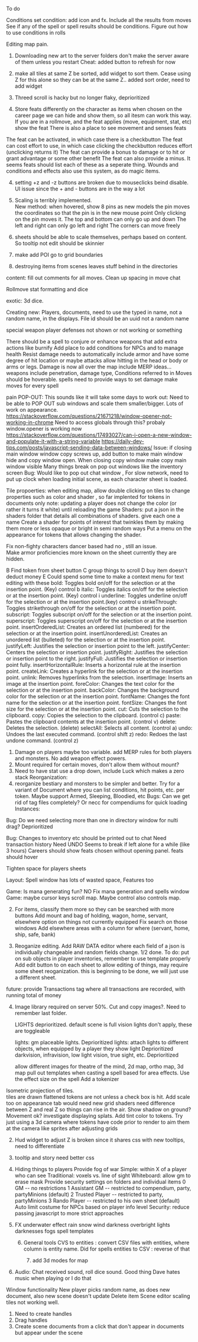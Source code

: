To do

Conditions
    set condition: add icon and fx. Include all the results from moves
    See if any of the spell or spell results should be conditions. Figure out how to use conditions in rolls 

Editing map pain.

1) Downloading new art to the server folders don't make the server aware of them unless you restart Cheat: added button to refresh for now

2) make all tiles at same Z be sorted, add widget to sort them. Cease using Z for this alone
so they can be at the same Z.. added sort order, need to add widget

3) Threed scroll is hacky but no longer flaky, deprioritized

3) Store feats differently on the character as items when chosen on the career page we can hide and show them, so all itesm can work this way.
If you are in a rollmove, and the feat applies (move, equipment, stat, etc) show the feat
There is also a place to see movement and senses feats

The feat can be activated, in which case there is a checkbutton
The feat can cost effort to use, in which case clicking the checkbutton reduces effort (unclicking returns it)
The feat can provide a bonus to damage or to hit or grant advantage or some other benefit
The feat can also provide a minus.
It seems feats should list each of these as a seperate thing.
Wounds and conditions and effects also use this system, as do magic items.

4) setting +z and -z buttons are broken due to mouseclicks beind disable. UI issue since the + and - buttons are in the way a lot

5) Scaling is terribly implemented.  
        New method: when hovered, show 8 pins as new models
        the pin moves the coordinates so that the pin is in the new mouse point
        Only clicking on the pin moves it.
        The top and bottom can only go up and down
        The left and right can only go left and right
        The corners can move freely

6) sheets should be able to scale themselves, perhaps based on content. So tooltip not edit should be skinnier

7) make add POI go to grid boundaries

8) destroying items from scenes leaves stuff behind in the directories

content: fill out comments for all moves.
Clean up spacing in move chat

 Rollmove stat formatting and dice


 exotic: 3d dice.
 
Creating new: Players, documents, need to use the typed in name, not a random name, in the displays. File id should be an uuid not a random name

special weapon player defenses not shown or not working or something

There should be a spell to conjure or enhance weapons that add extra actions like burnify
Add place to add conditions   for NPCs and to manage health
Resist damage needs to automatically include armor and have some degree of hit location or maybe attacks allow hitting in the head or body or arms or legs.
Damage is now all over the map include MERP ideas... weapons include penetration, damage type, 
Conditions referred to in Moves should be hoverable.
spells need to provide ways to set damage
make moves for every spell


pain POP-OUT:
     This sounds like it will take some days to work out:
    Need to be able to POP OUT sub windows and scale them smaller/bigger. Lots of work on appearance.
    https://stackoverflow.com/questions/21671218/window-opener-not-working-in-chrome
    Need to access globals through this? probaly window.opener is working now
    https://stackoverflow.com/questions/17493027/can-i-open-a-new-window-and-populate-it-with-a-string-variable
    https://daily-dev-tips.com/posts/javascript-sending-data-between-windows/
    Issue: if closing main window window copy screws up, add button to make main window hide and copy window open. When closing copy window make copy main window visible
    Many things break on pop out windows like the inventory screen
    Bug: Would like to pop out chat window ,
For slow network, need to put up clock when loading initial scene, as each character sheet is loaded.
 
Tile propoerties: when editing map, allow double clicking on tiles to change properties such as color and shader , so far implented for tokens in documents only
    note: updating a player does not change the color (or rather it turns it white) until reloading the game
    Shaders: put a json in the shaders folder that details all combinations of shaders. give each one a name
    Create a shader for points of interest that twinkles them by making them more or less opaque or bright in semi random ways
    Put a menu on the appearance for tokens that allows changing the shader.

Fix non-fighty characters dancer based had no , still an issue.   
Make armor proficiencies more known on the sheet currently they are hidden.


    
B Find token from sheet button
C group things to scroll 
D buy item doesn't deduct money
E Could spend some time to make a context menu for text editing with these
    bold: Toggles bold on/off for the selection or at the insertion point. (Key) control b
    italic: Toggles italics on/off for the selection or at the insertion point. (Key) control i
    underline: Toggles underline on/off for the selection or at the insertion point.(key) control u
    strikeThrough: Toggles strikethrough on/off for the selection or at the insertion point.
    subscript: Toggles subscript on/off for the selection or at the insertion point.
    superscript: Toggles superscript on/off for the selection or at the insertion point.
    insertOrderedList: Creates an ordered list (numbered) for the selection or at the insertion point.
    insertUnorderedList: Creates an unordered list (bulleted) for the selection or at the insertion point.
    justifyLeft: Justifies the selection or insertion point to the left.
    justifyCenter: Centers the selection or insertion point.
    justifyRight: Justifies the selection or insertion point to the right.
    justifyFull: Justifies the selection or insertion point fully.
    insertHorizontalRule: Inserts a horizontal rule at the insertion point.
    createLink: Creates a hyperlink for the selection or at the insertion point.
    unlink: Removes hyperlinks from the selection.
    insertImage: Inserts an image at the insertion point.
    foreColor: Changes the text color for the selection or at the insertion point.
    backColor: Changes the background color for the selection or at the insertion point.
    fontName: Changes the font name for the selection or at the insertion point.
    fontSize: Changes the font size for the selection or at the insertion point.
    cut: Cuts the selection to the clipboard.
    copy: Copies the selection to the clipboard. (control c)
    paste: Pastes the clipboard contents at the insertion point. (control v)
    delete: Deletes the selection. (delete)
    selectAll: Selects all content. (control a)
    undo: Undoes the last executed command. (control shift z)
    redo: Redoes the last undone command. (control z)
1. Damage on players maybe too variable. add MERP rules for both players and monsters. No add weapon effect powers.
3. Mount required for certain moves, don't allow them without mount?
4. Need to have stat use a drop down, include Luck which makes a zero stack
Reorganization:
5. reorganize bestiary and monsters to be simpler and better. Try for a variant of Document where you can list conditions, hit points, etc. per token. Maybe support Armed, Sleeping, Bloodied, etc
Bugs:
    Can we get rid of tag files completely? Or necc for compendiums for quick loading
Instances:
 
 
Bug: Do we need selecting more than one in directory window  for nulti drag? Deprioritized 
 

 
Bug: Changes to inventory etc should be printed out to chat
Need transaction history
Need UNDO
Seems to break if left alone for a while (like 3 hours)
Careers should show feats chosen without opening panel. feats should hover
 
Tighten space for players sheets

Layout: Spell window has lots of wasted space, Features too


Game: Is mana generating fun? NO Fix mana generation and spells window
Game: maybe cursor keys scroll map. Maybe control also controls map.


2. For items, classify them more so they can be searched with more buttons
    Add mount and bag of holding, wagon, home, servant, elsewhere option on things not currently equipped
    Fix search on those windows
    Add elsewhere areas with a column for where (servant, home, ship, safe, bank)


3. Reoganize editing.
    Add RAW DATA editor where each field of a json is individually changeable and random fields change. 1/2 done. To do: put on sub objects in player inventories, remember to use template properly
    Add edit button to on each sheet to allow editing of things, may require some sheet reoganization. this is beginning to be done, we will just use a different sheet.


future: provide Transactions tag where all transactions are recorded, with running total of money
 

4. Image library required on server 50%. Cut and copy images?. Need to remember last folder.

    LIGHTS deprioritized. default scene is full vision lights don't apply, these are toggleable
      
    lights: gm placeable lights. Deprioritized
    lights: attach lights to different objects, when equipped by a player they show light Deprioritized
    darkvision, infravision, low light vision, true sight, etc. Deprioritized

    allow different images for theatre of the mind, 2d map, ortho map, 3d map
      pull out templates when casting a spell based for area effects. Use the effect size on the spell
    Add a tokenizer

Isometric projection of tiles.  
    tiles are drawn flattened
    tokens are not unless a check box is hit. Add scale too on appearance tab
    would need new grid shaders
    need difference between Z and real Z so things can rise in the air. Show shadow on ground? Movement ok?
    investigate displaying splats.
    Add tint color to tokens.
    Try just using a 3d camera where tokens have code prior to render to aim them at the camera like sprites after adjusting grids


2. Hud widget to adjust Z is broken since it shares css with new tooltips, need to differentiate
     
3. tooltip and story need better css

  4. Hiding things to players
    Provide fog of war
        Simple: within X of a player who can see
        Traditional: voxels vs. line of sight
        Whiteboard: allow gm to erase mask
    Provide security settings on folders and individual items
       0 GM -- no restrictions
       1  Assistant GM -- restricted to compendium, party, partyMinions (default)
       2  Trusted Player -- restricted to party, partyMinions
       3 Rando Player -- restricted to his own sheet (default)
    Auto limit costume for NPCs based on player info level
    Security: reduce passing javascript to more strict approaches

5. FX
    underwater effect
    rain
    snow
    wind
    darkness
    overbright
    lights
    darknesses
    fogs
    spell templates

    6. General tools
        CVS to entities : convert CSV files with entities, where column is entity name. Did for spells
        entities to CSV : reverse of that


        7. add 3d modes for map

8. Audio: Chat received sound, roll dice sound. Good thing Dave hates music when playing or I do that

Window functionality
New player picks random name, as does new document, also new scene doesn't update
Delete item
Scene editor scaling tiles not working well. 
1) Need to create handles
2) Drag handles
3) Create scene documents from a click that don't appear in documents but appear under the scene